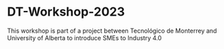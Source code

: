 # DT-Workshop-2023
This workshop is part of a project between Tecnológico de Monterrey and University of Alberta to introduce SMEs to Industry 4.0
